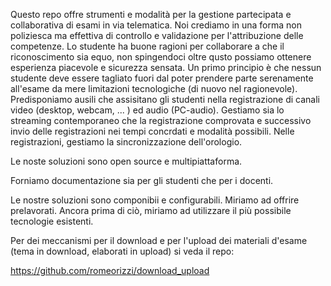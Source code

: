 Questo repo offre strumenti e modalità per la gestione partecipata e collaborativa di esami in via telematica. Noi crediamo in una forma non poliziesca ma effettiva di controllo e validazione per l'attribuzione delle competenze.
Lo studente ha buone ragioni per collaborare a che il riconoscimento sia equo, non spingendoci oltre qusto possiamo ottenere esperienza piacevole e sicurezza sensata.
Un primo principio è che nessun studente deve essere tagliato fuori dal poter prendere parte serenamente all'esame da mere limitazioni tecnologiche (di nuovo nel ragionevole).
Predisponiamo ausili che assisitano gli studenti nella registrazione di canali video (desktop, webcam, ... ) ed audio (PC-audio).
Gestiamo sia lo streaming contemporaneo che la registrazione comprovata e successivo invio delle registrazioni nei tempi concrdati e modalità possibili.
Nelle registrazioni, gestiamo la sincronizzazione dell'orologio.

Le noste soluzioni sono open source e multipiattaforma.

Forniamo documentazione sia per gli studenti che per i docenti.

Le nostre soluzioni sono componibii e configurabili. Miriamo ad offrire prelavorati. Ancora prima di ciò, miriamo ad utilizzare il più possibile tecnologie esistenti.

Per dei meccanismi per il download e per l'upload dei materiali d'esame (tema in download, elaborati in upload) si veda il repo:

https://github.com/romeorizzi/download_upload

